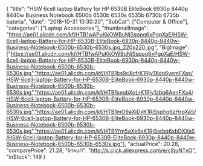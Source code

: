 {
	"title": "HSW 6cell laptop Battery for HP 6530B EliteBook 6930p 8440p 8440w Business Notebook 6500b 6530b 6530s 6535b 6730b 6735b  bateria",
	"date": "2018-10-31 10:30:20",
	"SubCat": ["Computer & Office"],
	"categories": ["Laptop Accessories"],
	"thumbnailImage": "https://ae01.alicdn.com/kf/HTB1wAPuKkOWBuNjSsppq6xPgpXaE/HSW-6cell-laptop-Battery-for-HP-6530B-EliteBook-6930p-8440p-8440w-Business-Notebook-6500b-6530b-6530s.jpg_220x220.jpg",
	"BigImage": ["https://ae01.alicdn.com/kf/HTB1wAPuKkOWBuNjSsppq6xPgpXaE/HSW-6cell-laptop-Battery-for-HP-6530B-EliteBook-6930p-8440p-8440w-Business-Notebook-6500b-6530b-6530s.jpg","https://ae01.alicdn.com/kf/HTB1bs9cXcfrK1Rjy1Xdq6yemFXas/HSW-6cell-laptop-Battery-for-HP-6530B-EliteBook-6930p-8440p-8440w-Business-Notebook-6500b-6530b-6530s.jpg","https://ae01.alicdn.com/kf/HTB1seubXoLrK1Rjy1zbq6AenFXa4/HSW-6cell-laptop-Battery-for-HP-6530B-EliteBook-6930p-8440p-8440w-Business-Notebook-6500b-6530b-6530s.jpg","https://ae01.alicdn.com/kf/HTB1mO9aXiDxK1RjSsphq6zHrpXa5/HSW-6cell-laptop-Battery-for-HP-6530B-EliteBook-6930p-8440p-8440w-Business-Notebook-6500b-6530b-6530s.jpg","https://ae01.alicdn.com/kf/HTB1Ym5aXe6sK1RjSsrbq6xbDXXaS/HSW-6cell-laptop-Battery-for-HP-6530B-EliteBook-6930p-8440p-8440w-Business-Notebook-6500b-6530b-6530s.jpg"],
	"actualPrice": 20.28,
	"comparePrice": 21.28,
	"linkurl": "http://s.click.aliexpress.com/e/c8juNTvO",
	"inStock": 149
}
